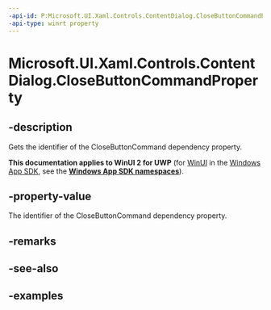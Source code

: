 ```yaml
---
-api-id: P:Microsoft.UI.Xaml.Controls.ContentDialog.CloseButtonCommandProperty
-api-type: winrt property
---
```


<!-- Property syntax.
public DependencyProperty CloseButtonCommandProperty { get; }
-->

# Microsoft.UI.Xaml.Controls.ContentDialog.CloseButtonCommandProperty

## -description
Gets the identifier of the CloseButtonCommand dependency property.

**This documentation applies to WinUI 2 for UWP** (for [WinUI](/windows/apps/winui/winui3/) in the [Windows App SDK](/windows/apps/windows-app-sdk/), see the **[Windows App SDK namespaces](/windows/windows-app-sdk/api/winrt/)**).

## -property-value
The identifier of the CloseButtonCommand dependency property.

## -remarks

## -see-also

## -examples

